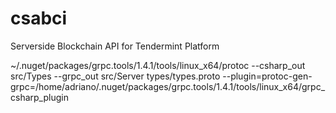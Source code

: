 # csabci
Serverside Blockchain API for Tendermint Platform

~/.nuget/packages/grpc.tools/1.4.1/tools/linux_x64/protoc --csharp_out src/Types --grpc_out src/Server types/types.proto --plugin=protoc-gen-grpc=/home/adriano/.nuget/packages/grpc.tools/1.4.1/tools/linux_x64/grpc_csharp_plugin
